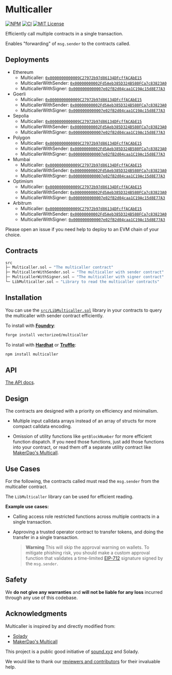 # Multicaller

[![NPM][npm-shield]][npm-url]
[![CI][ci-shield]][ci-url]
[![MIT License][license-shield]][license-url]

Efficiently call multiple contracts in a single transaction.

Enables "forwarding" of `msg.sender` to the contracts called.

## Deployments

- Ethereum 
  - Multicaller: [`0x0000000000009C27972b97d86134DFcffACAbE15`](https://etherscan.io/address/0x0000000000009C27972b97d86134DFcffACAbE15)
  - MulticallerWithSender: [`0x00000000002Fd5Aeb385D324B580FCa7c83823A0`](https://etherscan.io/address/0x00000000002Fd5Aeb385D324B580FCa7c83823A0)
  - MulticallerWithSigner: [`0x0000000000007e02fB2d04caa1C19Ac15d8E77A3`](https://etherscan.io/address/0x0000000000007e02fB2d04caa1C19Ac15d8E77A3)
- Goerli 
  - Multicaller: [`0x0000000000009C27972b97d86134DFcffACAbE15`](https://goerli.etherscan.io/address/0x0000000000009C27972b97d86134DFcffACAbE15)
  - MulticallerWithSender: [`0x00000000002Fd5Aeb385D324B580FCa7c83823A0`](https://goerli.etherscan.io/address/0x00000000002Fd5Aeb385D324B580FCa7c83823A0)
  - MulticallerWithSigner: [`0x0000000000007e02fB2d04caa1C19Ac15d8E77A3`](https://goerli.etherscan.io/address/0x0000000000007e02fB2d04caa1C19Ac15d8E77A3)
- Sepolia 
  - Multicaller: [`0x0000000000009C27972b97d86134DFcffACAbE15`](https://sepolia.etherscan.io/address/0x0000000000009C27972b97d86134DFcffACAbE15)
  - MulticallerWithSender: [`0x00000000002Fd5Aeb385D324B580FCa7c83823A0`](https://sepolia.etherscan.io/address/0x00000000002Fd5Aeb385D324B580FCa7c83823A0)
  - MulticallerWithSigner: [`0x0000000000007e02fB2d04caa1C19Ac15d8E77A3`](https://sepolia.etherscan.io/address/0x0000000000007e02fB2d04caa1C19Ac15d8E77A3)
- Polygon 
  - Multicaller: [`0x0000000000009C27972b97d86134DFcffACAbE15`](https://polygonscan.com/address/0x0000000000009C27972b97d86134DFcffACAbE15)
  - MulticallerWithSender: [`0x00000000002Fd5Aeb385D324B580FCa7c83823A0`](https://polygonscan.com/address/0x00000000002Fd5Aeb385D324B580FCa7c83823A0)
  - MulticallerWithSigner: [`0x0000000000007e02fB2d04caa1C19Ac15d8E77A3`](https://polygonscan.com/address/0x0000000000007e02fB2d04caa1C19Ac15d8E77A3)
- Mumbai 
  - Multicaller: [`0x0000000000009C27972b97d86134DFcffACAbE15`](https://mumbai.polygonscan.com/address/0x0000000000009C27972b97d86134DFcffACAbE15)
  - MulticallerWithSender: [`0x00000000002Fd5Aeb385D324B580FCa7c83823A0`](https://mumbai.polygonscan.com/address/0x00000000002Fd5Aeb385D324B580FCa7c83823A0)
  - MulticallerWithSigner: [`0x0000000000007e02fB2d04caa1C19Ac15d8E77A3`](https://mumbai.polygonscan.com/address/0x0000000000007e02fB2d04caa1C19Ac15d8E77A3)
- Optimism 
  - Multicaller: [`0x0000000000009C27972b97d86134DFcffACAbE15`](https://optimistic.etherscan.io/address/0x0000000000009C27972b97d86134DFcffACAbE15)
  - MulticallerWithSender: [`0x00000000002Fd5Aeb385D324B580FCa7c83823A0`](https://optimistic.etherscan.io/address/0x00000000002Fd5Aeb385D324B580FCa7c83823A0)
  - MulticallerWithSigner: [`0x0000000000007e02fB2d04caa1C19Ac15d8E77A3`](https://optimistic.etherscan.io/address/0x0000000000007e02fB2d04caa1C19Ac15d8E77A3)
- Arbitrum 
  - Multicaller: [`0x0000000000009C27972b97d86134DFcffACAbE15`](https://arbiscan.io/address/0x0000000000009C27972b97d86134DFcffACAbE15)
  - MulticallerWithSender: [`0x00000000002Fd5Aeb385D324B580FCa7c83823A0`](https://arbiscan.io/address/0x00000000002Fd5Aeb385D324B580FCa7c83823A0)
  - MulticallerWithSigner: [`0x0000000000007e02fB2d04caa1C19Ac15d8E77A3`](https://arbiscan.io/address/0x0000000000007e02fB2d04caa1C19Ac15d8E77A3)

Please open an issue if you need help to deploy to an EVM chain of your choice.

## Contracts

```ml
src
├─ Multicaller.sol — "The multicaller contract"
├─ MulticallerWithSender.sol — "The multicaller with sender contract"
├─ MulticallerWithSigner.sol — "The multicaller with signer contract"
└─ LibMulticaller.sol — "Library to read the multicaller contracts"
``` 

## Installation

You can use the [`src/LibMulticaller.sol`](./src/LibMulticaller.sol) library in your contracts to query the multicaller with sender contract efficiently.

To install with [**Foundry**](https://github.com/gakonst/foundry):

```sh
forge install vectorized/multicaller
```

To install with [**Hardhat**](https://github.com/nomiclabs/hardhat) or [**Truffle**](https://github.com/trufflesuite/truffle):

```sh
npm install multicaller
```

## API

[The API docs](API.md).


## Design

The contracts are designed with a priority on efficiency and minimalism. 

- Multiple input calldata arrays instead of an array of structs for more compact calldata encoding.

- Omission of utility functions like `getBlockNumber` for more efficient function dispatch. If you need those functions, just add those functions into your contract, or read them off a separate utility contract like [MakerDao's Multicall](https://github.com/makerdao/multicall).

## Use Cases

For the following, the contracts called must read the `msg.sender` from the multicaller contract. 

The `LibMulticaller` library can be used for efficient reading.

**Example use cases:**

- Calling access role restricted functions across multiple contracts in a single transaction. 

- Approving a trusted operator contract to transfer tokens, and doing the transfer in a single transaction. 

  > **Warning** This will skip the approval warning on wallets. To mitigate phishing risk, you should make a custom approval function that validates a time-limited [EIP-712](https://eips.ethereum.org/EIPS/eip-712) signature signed by the `msg.sender`. 

## Safety

We **do not give any warranties** and **will not be liable for any loss** incurred through any use of this codebase.

## Acknowledgments

Multicaller is inspired by and directly modified from:

- [Solady](https://github.com/vectorized/solady)
- [MakerDao's Multicall](https://github.com/makerdao/multicall)

This project is a public good initiative of [sound.xyz](https://sound.xyz) and Solady.

We would like to thank our [reviewers and contributors](credits.txt) for their invaluable help.

[npm-shield]: https://img.shields.io/npm/v/multicaller.svg
[npm-url]: https://www.npmjs.com/package/multicaller

[ci-shield]: https://img.shields.io/github/actions/workflow/status/vectorized/multicaller/ci.yml?label=build&branch=main
[ci-url]: https://github.com/vectorized/multicaller/actions/workflows/ci.yml

[license-shield]: https://img.shields.io/badge/License-MIT-green.svg
[license-url]: https://github.com/vectorized/multicaller/blob/main/LICENSE.txt
 
